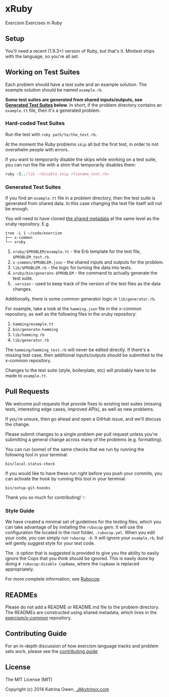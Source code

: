 # xRuby

Exercism Exercises in Ruby

## Setup

You'll need a recent (1.9.3+) version of Ruby, but that's it. Minitest ships
with the language, so you're all set.

## Working on Test Suites

Each problem should have a test suite and an example solution.
The example solution should be named `example.rb`.

**Some test suites are generated from shared inputs/outputs, see
[Generated Test Suites](#generated-test-suites) below.** In short, if
the problem directory contains an `example.tt` file, then it's a
generated problem.

### Hard-coded Test Suites

Run the test with `ruby path/to/the_test.rb`.

At the moment the Ruby problems `skip` all but the first test, in order to not
overwhelm people with errors.

If you want to temporarily disable the skips while working on a test suite, you can
run the file with a shim that temporarily disables them:


```ruby
ruby -I../lib -rdisable_skip <fiename_test.rb>
```

### Generated Test Suites

If you find an `example.tt` file in a problem directory, then the test suite is
generated from shared data. In this case changing the test file itself will
not be enough.

You will need to have cloned [the shared metadata](https://github.com/exercism/x-common)
at the same level as the xruby repository. E.g.

```
tree -L 1 ~/code/exercism
├── x-common
└── xruby
```

1. `xruby/$PROBLEM/example.tt` - the Erb template for the test file, `$PROBLEM_test.rb`.
1. `x-common/$PROBLEM.json` - the shared inputs and outputs for the problem.
1. `lib/$PROBLEM.rb` - the logic for turning the data into tests.
1. `xruby/bin/generate-$PROBLEM` - the command to actually generate the test suite.
1. `.version` - used to keep track of the version of the test files as the data changes.

Additionally, there is some common generator logic in `lib/generator.rb`.

For example, take a look at the `hamming.json` file in the x-common repository, as well
as the following files in the xruby repository:

1. `hamming/example.tt`
1. `bin/generate-hamming`
1. `lib/hamming.rb`
1. `lib/generator.rb`

The `hamming/hamming_test.rb` will never be edited directly. If there's a missing test case,
then additional inputs/outputs should be submitted to the x-common repository.

Changes to the test suite (style, boilerplate, etc) will probably have to be made to
`example.tt`.

## Pull Requests

We welcome pull requests that provide fixes to existing test suites (missing
tests, interesting edge cases, improved APIs), as well as new problems.

If you're unsure, then go ahead and open a GitHub issue, and we'll discuss the
change.

Please submit changes to a single problem per pull request unless you're
submitting a general change across many of the problems (e.g. formatting).

You can run (some) of the same checks that we run by running the
following tool in your terminal:

    bin/local-status-check

If you would like to have these run right before you push your commits,
you can activate the hook by running this tool in your terminal:

    bin/setup-git-hoooks

Thank you so much for contributing! :sparkles:

### Style Guide

We have created a minimal set of guidelines for the testing files, which
you can take advantage of by installing the `rubocop` gem.  It will use
the configuration file located in the root folder, `.rubocop.yml`.  When
you edit your code, you can simply run `rubocop -D`.  It will ignore
your `example.rb`, but will gently suggest style for your test code.

The `-D` option that is suggested is provided to give you the ability to
easily ignore the Cops that you think should be ignored.  This is easily
done by doing `# rubocop:disable CopName`, where the `CopName` is replaced
appropriately.

For more complete information, see [Rubocop](http://batsov.com/rubocop/).

## READMEs

Please do not add a README or README.md file to the problem directory. The
READMEs are constructed using shared metadata, which lives in the
[exercism/x-common](https://github.com/exercism/x-common) repository.

## Contributing Guide

For an in-depth discussion of how exercism language tracks and problem sets
work, please see the [contributing guide](https://github.com/exercism/x-api/blob/master/CONTRIBUTING.md#the-exercise-data)

## License

The MIT License (MIT)

Copyright (c) 2014 Katrina Owen, _@kytrinyx.com
